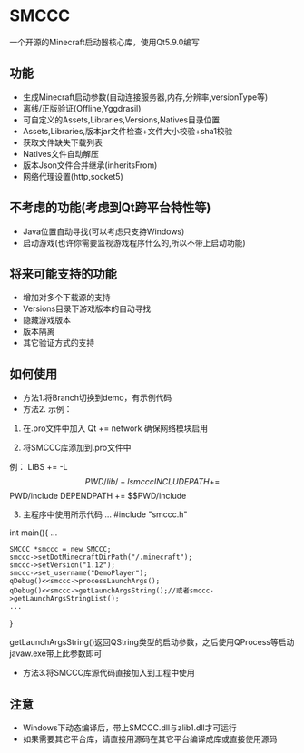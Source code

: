 # SMCCC

一个开源的Minecraft启动器核心库，使用Qt5.9.0编写

## 功能

- 生成Minecraft启动参数(自动连接服务器,内存,分辨率,versionType等)
- 离线/正版验证(Offline,Yggdrasil)
- 可自定义的Assets,Libraries,Versions,Natives目录位置
- Assets,Libraries,版本jar文件检查+文件大小校验+sha1校验
- 获取文件缺失下载列表
- Natives文件自动解压
- 版本Json文件合并继承(inheritsFrom)
- 网络代理设置(http,socket5)

## 不考虑的功能(考虑到Qt跨平台特性等)

- Java位置自动寻找(可以考虑只支持Windows)
- 启动游戏(也许你需要监视游戏程序什么的,所以不带上启动功能)

## 将来可能支持的功能

- 增加对多个下载源的支持
- Versions目录下游戏版本的自动寻找
- 隐藏游戏版本
- 版本隔离
- 其它验证方式的支持

## 如何使用

- 方法1.将Branch切换到demo，有示例代码
- 方法2.
示例：
1. 在.pro文件中加入 Qt += network 确保网络模块启用

2. 将SMCCC库添加到.pro文件中

例：
LIBS += -L$$PWD/lib/ -lsmccc
INCLUDEPATH += $$PWD/include
DEPENDPATH += $$PWD/include


3. 主程序中使用所示代码
...
#include "smccc.h"

int main(){
	...
	
	SMCCC *smccc = new SMCCC;
	smccc->setDotMinecraftDirPath("/.minecraft");
	smccc->setVersion("1.12");
	smccc->set_username("DemoPlayer");
	qDebug()<<smccc->processLaunchArgs();
	qDebug()<<smccc->getLaunchArgsString();//或者smccc->getLaunchArgsStringList();
	...
}

getLaunchArgsString()返回QString类型的启动参数，之后使用QProcess等启动javaw.exe带上此参数即可

- 方法3.将SMCCC库源代码直接加入到工程中使用


## 注意

- Windows下动态编译后，带上SMCCC.dll与zlib1.dll才可运行
- 如果需要其它平台库，请直接用源码在其它平台编译成库或直接使用源码

